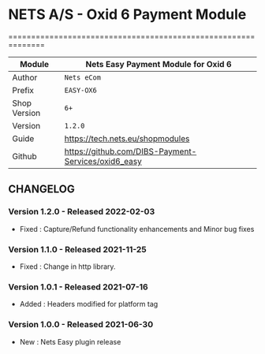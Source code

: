 # NETS A/S - Oxid 6 Payment Module
==============================================================

|Module       | Nets Easy Payment Module for Oxid 6
|-------------|-----------------------------------------------
|Author       | `Nets eCom`
|Prefix       | `EASY-OX6`
|Shop Version | `6+`
|Version      | `1.2.0`
|Guide        | https://tech.nets.eu/shopmodules
|Github       | https://github.com/DIBS-Payment-Services/oxid6_easy

## CHANGELOG

### Version 1.2.0 - Released 2022-02-03
* Fixed : Capture/Refund functionality enhancements and Minor bug fixes

### Version 1.1.0 - Released 2021-11-25
* Fixed : Change in http library. 

### Version 1.0.1 - Released 2021-07-16
* Added : Headers modified for platform tag

### Version 1.0.0 - Released 2021-06-30
* New : Nets Easy plugin release
